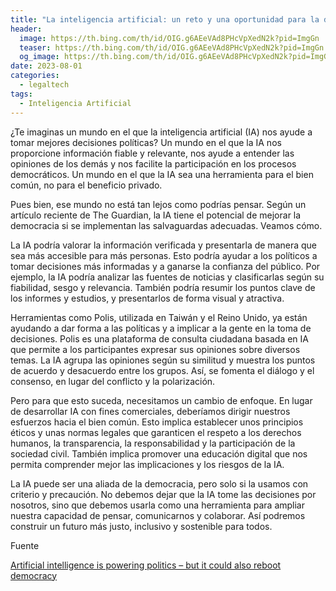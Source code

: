 ```yaml
---
title: "La inteligencia artificial: un reto y una oportunidad para la democracia"
header:
  image: https://th.bing.com/th/id/OIG.g6AEeVAd8PHcVpXedN2k?pid=ImgGn
  teaser: https://th.bing.com/th/id/OIG.g6AEeVAd8PHcVpXedN2k?pid=ImgGn
  og_image: https://th.bing.com/th/id/OIG.g6AEeVAd8PHcVpXedN2k?pid=ImgGn
date: 2023-08-01
categories:
  - legaltech
tags:
  - Inteligencia Artificial
---
```


¿Te imaginas un mundo en el que la inteligencia artificial (IA) nos ayude a tomar mejores decisiones políticas? Un mundo en el que la IA nos proporcione información fiable y relevante, nos ayude a entender las opiniones de los demás y nos facilite la participación en los procesos democráticos. Un mundo en el que la IA sea una herramienta para el bien común, no para el beneficio privado.

Pues bien, ese mundo no está tan lejos como podrías pensar. Según un artículo reciente de The Guardian, la IA tiene el potencial de mejorar la democracia si se implementan las salvaguardas adecuadas. Veamos cómo.

La IA podría valorar la información verificada y presentarla de manera que sea más accesible para más personas. Esto podría ayudar a los políticos a tomar decisiones más informadas y a ganarse la confianza del público. Por ejemplo, la IA podría analizar las fuentes de noticias y clasificarlas según su fiabilidad, sesgo y relevancia. También podría resumir los puntos clave de los informes y estudios, y presentarlos de forma visual y atractiva.

Herramientas como Polis, utilizada en Taiwán y el Reino Unido, ya están ayudando a dar forma a las políticas y a implicar a la gente en la toma de decisiones. Polis es una plataforma de consulta ciudadana basada en IA que permite a los participantes expresar sus opiniones sobre diversos temas. La IA agrupa las opiniones según su similitud y muestra los puntos de acuerdo y desacuerdo entre los grupos. Así, se fomenta el diálogo y el consenso, en lugar del conflicto y la polarización.

Pero para que esto suceda, necesitamos un cambio de enfoque. En lugar de desarrollar IA con fines comerciales, deberíamos dirigir nuestros esfuerzos hacia el bien común. Esto implica establecer unos principios éticos y unas normas legales que garanticen el respeto a los derechos humanos, la transparencia, la responsabilidad y la participación de la sociedad civil. También implica promover una educación digital que nos permita comprender mejor las implicaciones y los riesgos de la IA.

La IA puede ser una aliada de la democracia, pero solo si la usamos con criterio y precaución. No debemos dejar que la IA tome las decisiones por nosotros, sino que debemos usarla como una herramienta para ampliar nuestra capacidad de pensar, comunicarnos y colaborar. Así podremos construir un futuro más justo, inclusivo y sostenible para todos.

Fuente

[Artificial intelligence is powering politics – but it could also reboot democracy](https://www.theguardian.com/commentisfree/2023/jul/28/artificial-intelligence-powering-politics-reboot-democracy)